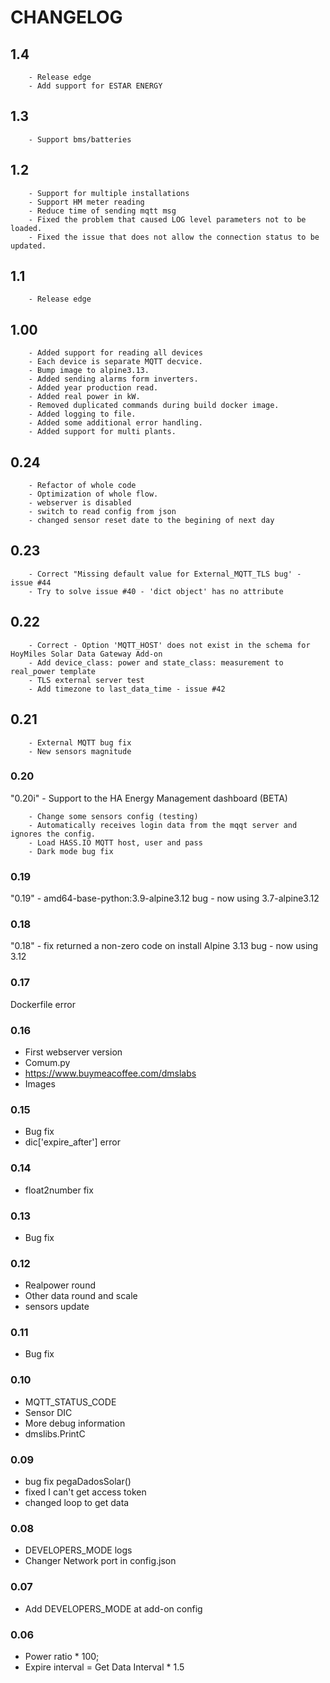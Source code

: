 # CHANGELOG

## 1.4

        - Release edge
        - Add support for ESTAR ENERGY

## 1.3

        - Support bms/batteries


## 1.2

        - Support for multiple installations
        - Support HM meter reading
        - Reduce time of sending mqtt msg
        - Fixed the problem that caused LOG level parameters not to be loaded.
        - Fixed the issue that does not allow the connection status to be updated.

## 1.1

        - Release edge

## 1.00

        - Added support for reading all devices
        - Each device is separate MQTT decvice.
        - Bump image to alpine3.13.
        - Added sending alarms form inverters.
        - Added year production read.
        - Added real power in kW.
        - Removed duplicated commands during build docker image.
        - Added logging to file.
        - Added some additional error handling.
        - Added support for multi plants.

## 0.24

        - Refactor of whole code
        - Optimization of whole flow.
        - webserver is disabled
        - switch to read config from json
        - changed sensor reset date to the begining of next day

## 0.23

        - Correct "Missing default value for External_MQTT_TLS bug' - issue #44
        - Try to solve issue #40 - 'dict object' has no attribute

## 0.22

        - Correct - Option 'MQTT_HOST' does not exist in the schema for HoyMiles Solar Data Gateway Add-on
        - Add device_class: power and state_class: measurement to real_power template
        - TLS external server test
        - Add timezone to last_data_time - issue #42

## 0.21

        - External MQTT bug fix
        - New sensors magnitude

### 0.20

"0.20i" - Support to the HA Energy Management dashboard (BETA)

        - Change some sensors config (testing)
        - Automatically receives login data from the mqqt server and ignores the config.
        - Load HASS.IO MQTT host, user and pass
        - Dark mode bug fix

### 0.19

"0.19" - amd64-base-python:3.9-alpine3.12 bug - now using 3.7-alpine3.12

### 0.18

"0.18" - fix returned a non-zero code on install
Alpine 3.13 bug - now using 3.12

### 0.17

Dockerfile error

### 0.16

- First webserver version
- Comum.py
- https://www.buymeacoffee.com/dmslabs
- Images

### 0.15

- Bug fix
- dic['expire_after'] error

### 0.14

- float2number fix

### 0.13

- Bug fix

### 0.12

- Realpower round
- Other data round and scale
- sensors update

### 0.11

- Bug fix

### 0.10

- MQTT_STATUS_CODE
- Sensor DIC
- More debug information
- dmslibs.PrintC

### 0.09

- bug fix pegaDadosSolar()
- fixed I can't get access token
- changed loop to get data

### 0.08

- DEVELOPERS_MODE logs
- Changer Network port in config.json

### 0.07

- Add DEVELOPERS_MODE at add-on config

### 0.06

- Power ratio \* 100;
- Expire interval = Get Data Interval \* 1.5
